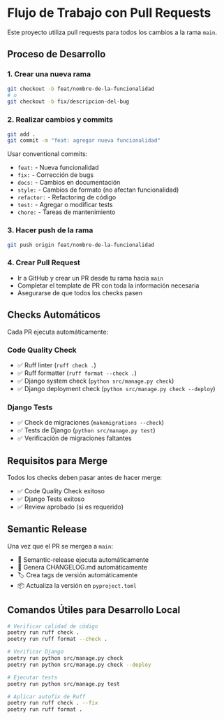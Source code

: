 # Flujo de Trabajo con Pull Requests

Este proyecto utiliza pull requests para todos los cambios a la rama `main`.

## Proceso de Desarrollo

### 1. Crear una nueva rama
```bash
git checkout -b feat/nombre-de-la-funcionalidad
# o
git checkout -b fix/descripcion-del-bug
```

### 2. Realizar cambios y commits
```bash
git add .
git commit -m "feat: agregar nueva funcionalidad"
```

Usar conventional commits:
- `feat:` - Nueva funcionalidad
- `fix:` - Corrección de bugs
- `docs:` - Cambios en documentación
- `style:` - Cambios de formato (no afectan funcionalidad)
- `refactor:` - Refactoring de código
- `test:` - Agregar o modificar tests
- `chore:` - Tareas de mantenimiento

### 3. Hacer push de la rama
```bash
git push origin feat/nombre-de-la-funcionalidad
```

### 4. Crear Pull Request
- Ir a GitHub y crear un PR desde tu rama hacia `main`
- Completar el template de PR con toda la información necesaria
- Asegurarse de que todos los checks pasen

## Checks Automáticos

Cada PR ejecuta automáticamente:

### Code Quality Check
- ✅ Ruff linter (`ruff check .`)
- ✅ Ruff formatter (`ruff format --check .`)
- ✅ Django system check (`python src/manage.py check`)
- ✅ Django deployment check (`python src/manage.py check --deploy`)

### Django Tests  
- ✅ Check de migraciones (`makemigrations --check`)
- ✅ Tests de Django (`python src/manage.py test`)
- ✅ Verificación de migraciones faltantes

## Requisitos para Merge

Todos los checks deben pasar antes de hacer merge:
- ✅ Code Quality Check exitoso
- ✅ Django Tests exitoso
- ✅ Review aprobado (si es requerido)

## Semantic Release

Una vez que el PR se mergea a `main`:
- 🚀 Semantic-release ejecuta automáticamente
- 📝 Genera CHANGELOG.md automáticamente
- 🏷️ Crea tags de versión automáticamente
- 📦 Actualiza la versión en `pyproject.toml`

## Comandos Útiles para Desarrollo Local

```bash
# Verificar calidad de código
poetry run ruff check .
poetry run ruff format --check .

# Verificar Django
poetry run python src/manage.py check
poetry run python src/manage.py check --deploy

# Ejecutar tests
poetry run python src/manage.py test

# Aplicar autofix de Ruff
poetry run ruff check . --fix
poetry run ruff format .
```
